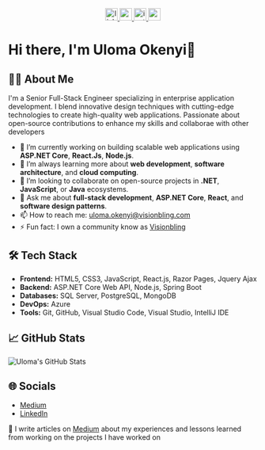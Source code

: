 <div align="center">
  <a href="https://www.linkedin.com/in/uloma-cynthia-okenyi/" target="_blank">
    <img src="https://img.shields.io/static/v1?message=LinkedIn&logo=linkedin&label=&color=0077B5&logoColor=white&labelColor=&style=for-the-badge" height="25" alt="linkedin logo"  />
  </a>
  <a href="https://www.youtube.com/@visionbling" target="_blank">
    <img src="https://img.shields.io/static/v1?message=Youtube&logo=youtube&label=&color=FF0000&logoColor=white&labelColor=&style=for-the-badge" height="25" alt="youtube logo"  />
  </a>
  <a href="https://www.instagram.com/vision_bling?igsh=MWE2ODczZGN2aWN3aA%3D%3D&utm_source=qr" target="_blank">
    <img src="https://img.shields.io/static/v1?message=Instagram&logo=instagram&label=&color=E4405F&logoColor=white&labelColor=&style=for-the-badge" height="25" alt="instagram logo"  />
  </a>
  <a href="uloma.okenyi@visionbling.com" target="_blank">
    <img src="https://img.shields.io/static/v1?message=Gmail&logo=gmail&label=&color=D14836&logoColor=white&labelColor=&style=for-the-badge" height="25" alt="gmail logo"  />
  </a>
</div>

###

# Hi there, I'm Uloma Okenyi👋

## 👨‍💻 About Me
I'm a Senior Full-Stack Engineer specializing in enterprise application development. I blend innovative design techniques with cutting-edge technologies to create high-quality web applications. Passionate about open-source contributions to enhance my skills and collaborae with other developers 

- 🔭 I’m currently working on building scalable web applications using **ASP.NET Core**, **React.Js**, **Node.js**. 
- 🌱 I’m always learning more about **web development**, **software architecture**, and **cloud computing**.
- 👯 I’m looking to collaborate on open-source projects in **.NET**, **JavaScript**, or **Java** ecosystems.
- 💬 Ask me about **full-stack development**, **ASP.NET Core**, **React**, and **software design patterns**.
- 📫 How to reach me: [uloma.okenyi@visionbling.com](mailto:uloma.okenyi@visionbling.com)
- ⚡ Fun fact: I own a community know as [Visionbling](https://visionbling.com/)

## 🛠 Tech Stack

- **Frontend:** HTML5, CSS3, JavaScript, React.js, Razor Pages, Jquery Ajax
- **Backend:** ASP.NET Core Web API, Node.js, Spring Boot
- **Databases:** SQL Server, PostgreSQL, MongoDB
- **DevOps:**  Azure
- **Tools:** Git, GitHub, Visual Studio Code, Visual Studio, IntelliJ IDE

## 📈 GitHub Stats

![Uloma's GitHub Stats](https://github-readme-stats.vercel.app/api?username=ulomaramma&show_icons=true&theme=radical)

## 🌐 Socials
- [Medium](https://medium.com/@ulomaobilookenyi)
- [LinkedIn](https://www.linkedin.com/in/uloma-obilo-okenyi/)


📝 I  write articles on [Medium](https://medium.com/@ulomaobilookenyi) about my experiences and lessons learned from working on the projects I have worked on

